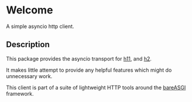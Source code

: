 # Welcome

A simple asyncio http client.

## Description

This package provides the asyncio transport for
[h11](https://h11.readthedocs.io/en/latest/index.html),
and [h2](https://python-hyper.org/projects/h2/en/stable/).

It makes little attempt to provide any helpful features which might do
unnecessary work.

This client is part of a suite of lightweight HTTP tools around the
[bareASGI](https://github.com/rob-blackbourn/bareasgi) framework.
